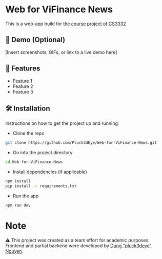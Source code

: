 # Web for ViFinance News

This is a web-app build for [the course project of CS3332](https://github.com/DTJ-Tran/VifinanceNews)

## 📸 Demo (Optional)

[Insert screenshots, GIFs, or link to a live demo here]

## 🚀 Features

- Feature 1
- Feature 2
- Feature 3

## 🛠️ Installation

Instructions on how to get the project up and running:


- Clone the repo
```bash
git clone https://github.com/Pluck3dEye/Web-for-ViFinance-News.git
```
- Go into the project directory
```bash
cd Web-for-ViFinance-News
```

- Install dependencies (if applicable)
```bash
npm install 
pip install -r requirements.txt 
```

- Run the app
```bash
npm run dev
```


# Note
⚠️ This project was created as a team effort for academic purposes.
Frontend and partial backend were developed by [Dung "pluck3deye" Nguyen](https://github.com/Pluck3dEye).